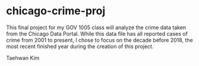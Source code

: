 # chicago-crime-proj
This final project for my GOV 1005 class will analyze the crime data taken from the Chicago Data Portal. While this data file has all reported cases of crime from 2001 to present, I chose to focus on the decade before 2018, the most recent finished year during the creation of this project.

Taehwan Kim